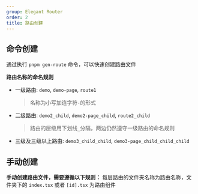 ```yaml
---
group: Elegant Router
order: 2
title: 路由创建
---
```


## 命令创建

通过执行 `pnpm gen-route` 命令，可以快速创建路由文件

**路由名称的命名规则**

- 一级路由: `demo`, `demo-page`, `route1`
  > 名称为小写加连字符`-`的形式
- 二级路由: `demo2_child`, `demo2-page_child`, `route2_child`
  > 路由的层级用下划线`_`分隔，两边仍然遵守一级路由的命名规则
- 三级及三级以上路由: `demo3_child_child`, `demo3-page_child_child_child`

## 手动创建

**手动创建路由文件，需要遵循以下规则：**
每层路由的文件夹名称为路由名称，文件夹下的 `index.tsx` 或者 `[id].tsx` 为路由组件
